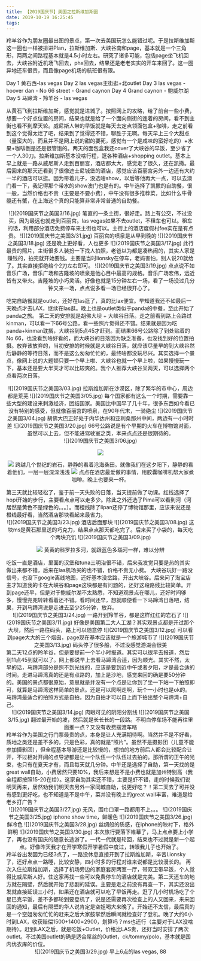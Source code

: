 ```yaml
---
title: 【2019国庆节】美国之拉斯维加斯圈
date: 2019-10-19 16:25:45
tags:
---
```

   羚羊谷作为朋友圈最出图的景点，第一次去美国玩怎么能错过呢。于是拉斯维加斯这一圈也一样被排进Plan，拉斯维加斯、大峡谷南和page，基本就是一个三角形，两两之间路程基本就是4.5小时左右。研究了诸多可能，包括page坐飞机回去，大峡谷附近机场飞回去，phx回去，结果还是老老实实的开车来回了。这一圈异地还车很贵，而且像page机场的航班很有限。

Day 1 黄石西-las vegas
Day 2 las vegas主街逛+北outlet
Day 3 las vegas - hoover dan - No 66 street - Grand caynon
Day 4 Grand caynon - 鲍威尔湖
Day 5 马蹄湾 - 羚羊谷 - las vegas

<!--more-->

   从黄石飞到拉斯维加斯，感觉就是进城了。按照网上的攻略，给了前台一些小费，想要一个好点位置的房间，结果也就是给了一个面向侧街的连着的房间，看不到主街也看不到摩天轮。威尼斯人带的早饭就是每天去定点领面包盒+咖啡，走之前看到这个觉得太烂了吧，结果到了觉得还不错，聊胜于无啊。每天早上三个大甜点（量蛮大的，而且并不是网上说的甜的要死，感觉有一个是咸味的蛮好吃的）+水果+咖啡倒是还是很管饱的。两天的面包盒我还cover了大峡谷的早饭，至少省了一个人30刀。拉斯维加斯基本没啥行程，逛各种酒店+shopping outlet。基本上早上就是一路从威尼斯人走到百丽宫，酒店都太大，感觉走了很久，还在凯撒。最后回来的那天还看到了很像迪士尼城堡的酒店，感觉应该百丽宫另外一边还有大约一半的酒店可以逛。因为带着儿子，没选啥show，以后等他再大一点，可以去澳门看一下，我记得那个带水的show澳门也是有的。中午选择了凯撒的自助餐，很一般，当然价格也不贵（主要是不要小费），中午没有很多推荐菜，比如什么牛骨髓还有蟹，在上海这个真的只能算非常非常普通的自助餐。
<div align=center>![](2019国庆节之美国3/16.jpg)
笔直的一条主街，很好走。路上有公交，不过没买，因为最远也就走到百丽宫。las vegas如果不去outlet，不租车也可以。租车的话，利用部分酒店免费停车来主街也可以。主街上的酒店度假村fee实在是有点贵。
![](2019国庆节之美国3/31.jpg)
百丽宫的喷泉是从早到晚的
![](2019国庆节之美国3/18.jpg)
还是晚上更好看，人也更多
![](2019国庆节之美国3/17.jpg)
此行最贵的照片，主街很多人装扮一下找人拍照，老爸以为都是凑热闹的，其实人家是赚钱的，拍完就开始要钱。主要是当时lionsky在停车，老妈害怕，别人说20就给了。其实直接拒绝给个2刀左右即可。
![](2019国庆节之美国3/19.jpg)
点点说不如音乐广场，音乐广场和吉隆坡的喷泉是他心目中最高的规格。音乐广场宏伟，远近皆有又带火。吉隆坡的小巧灵活。好像也就是15分钟左右一场，看了一场没过几分钟又来一场，点点说多看一场已经很开心了。
</div> 

   吃完自助餐就是outlet，还好在las逛了，真的比lax便宜。早知道我还不如最后一天晚点才去LAX，继续在las逛。晚上也是outlet类似于panda的中餐，至此开始了panda之旅。
   第二天的安排就是胡佛大坝 + 大峡谷日落。走之前看到路上会路过kinman，可以看一下66号公路，看一些照片觉得还不错。结果就是因为吃panda+kinman耽搁，大峡谷到5点45才赶到。而结果66号公路除了到处贴着的No 66，也没看到啥好看的，而大峡谷的日落因为缺乏准备，也没找到好的位置拍摄。放弃该放弃的，当初安排的时候就是大峡谷日落，就应该尽量早的到大峡谷然后静静的等待日落，而不是这么匆匆忙忙的，最终啥都没玩尽兴。其实选择一个景点，像网上说的大题顿只要一个早上啦、大峡谷也就一个早上啦，如果慢慢玩一下，基本还是要大半天才可以比较爽的。我个人推荐大峡谷呆两天，可以选择两个点看两次日落。
<div align=center>![](2019国庆节之美国3/03.jpg)
拉斯维加斯在沙漠区，除了繁华的市中心，周边都是荒芜
![](2019国庆节之美国3/05.jpg)
每个国家都有这么一个时期，需要靠一些大型的建设来刺激经济，团结国家。美国比中国早了几十年，很多东西如今看已没有特别的感受，但就像百丽宫的喷泉，在90年代末，一骑绝尘
![](2019国庆节之美国3/04.jpg)
胡佛大巴正好处于内华达州和亚利桑那州中间，两边有一小时时差
![](2019国庆节之美国3/20.jpg)
66号公路说是有个早期的火车在博物馆对面，虽然可以上去，但不能进驾驶室之类，本来点点还是很期待的。
</div> 
<div align=center>![](2019国庆节之美国3/06.jpg)
    
![](2019国庆节之美国3/07.jpg)
    
![](2019国庆节之美国3/21.jpg)
跨越几个世纪的岩石，静静的看着沧海桑田。就像我们在这夕阳下，静静的看着他们，一层一层深深浅浅
![](2019国庆节之美国3/22.jpg)
点点在酒店最爱做的事情，用胶囊咖啡机帮大家煮咖啡。晚上也要来一杯。
</div>  
   第三天就比较轻松了，鉴于前一天失败的日落，当天提前做了功课。红线选择了hopi开始的步行，主要看点点可以走多少。除此之外还选了Pima可以看到河（河居然是黄色不是绿色的。。。）。而橙线除了lipan还停了博物馆那里，应该来说还是橙线最好看，当然酒店那块看起来最省力。
<div align=center>![](2019国庆节之美国3/23.jpg)
酒店后面那块
![](2019国庆节之美国3/08.jpg)
这块ms是黄石那里送的巧克力，结果点点那天都吃完了。后来买了小袋的，每天吃个两块充饥
![](2019国庆节之美国3/09.jpg)
     
![](2019国庆节之美国3/10.jpg)
黄黄的科罗拉多河，就跟蓝色多瑙河一样，难以分辨
</div>
   吃饭一直是酒店，里面的汉堡和tuna三明治很不错，后来我发觉只要是热的其实做出来都不错，后来在las机场买的也不错，价格不贵无小费。
   大峡谷玩好一路没信号，也没下google离线地图，还好基本没岔路，开出大峡谷。后来问了淘宝店主才知道我的卡在大峡谷和page这块都是有问题的，还好这段路线比较简单。开到page还早，但是对于鲍威尔湖不太熟悉，不知道观景点在哪儿，还好时间够多，慢慢兜兜转转看着还不错。看时间还早，想就顺便看一下马蹄湾日落吧，结果，开到马蹄湾说是走进去至少25分钟，放弃。
<div align=center>![](2019国庆节之美国3/24.jpg)
一路开到羚羊谷，都是这样红红的岩石了
![](2019国庆节之美国3/11.jpg)
好像是美国第二大人工湖？其实观景点都是开过那个大坝，然后一路往码头，路上可以随意停
![](2019国庆节之美国3/12.jpg)
可以看到page大大的三个烟囱，page现在基本应该就是一个旅游城市了
![](2019国庆节之美国3/13.jpg)
码头停了很多船，不过没感觉游湖会很美
</div>   
   第二天12点的羚羊谷，但是要提前一个半小时报道。其实可以很早去报道，然后到11点45到就可以了。网上都说早上去看马蹄湾合适，因为顺光。其实不然，太早的话，马蹄湾部分是照不到光线的，应该是要到近中午或者夕阳，才是最合适的时间。走进马蹄湾真的还是有点路的，加上是沙地，感觉来回的确是要50分钟的。美国的景点都很原始，意思就是并没有一个点是让你到了坐一下站一下拍照即可，就算是马蹄湾这样简单的景点。还是可以爬啊走啊，玩个一小时也是ok的。马蹄湾最适合的拍照方式是自拍，因为自拍才可以自上而下拍出整个马蹄湾+自己。
<div align=center>![](2019国庆节之美国3/14.jpg)
肉眼可见的阴阳分割线
![](2019国庆节之美国3/15.jpg)
翻过最开始的坡，然后就是长长长的一段路。不明白停车场不能再往里面推一点？又没有收费摆渡车咯
</div>   
   羚羊谷作为美国之行门票最贵的点，本身是让人充满期待啊。当然并不是不好看，质地之类还是差不多的，只是色彩，真的就是“照片”。虽然不是摄影团（儿童不能参加摄影团），但全程基本导游还是比较慢的，想拍的地方前后人都会比较配合让开，不过相对开阔的点导游都是让一个队伍一个队伍过去拍的。那所谓的正午的光束，也只有在夏天才有，而且每天就几分钟。中午还是选择了自助，第一天找的是great wall自助，小费居然只要10%，我后来想是不是小费也就是加州特别高（我全程都按照15-20在给）。这家自助其实还不错，主要是虾不错，走的时候我们说明天再来，居然劝我们明天去另外一家同城自助，说更好吃？！第二天去了可并没有感到更好吃，也不知道是不是中午，菜并没有晚上的great wall丰富，难道是给老乡打广告？
<div align=center>![](2019国庆节之美国3/27.jpg) 
无风，围巾口罩一路都用不上。。。
![](2019国庆节之美国3/25.jpg)
iphone show time，鲜暖色
![](2019国庆节之美国3/26.jpg)
鲜冷色
![](2019国庆节之美国3/28.jpg)
丝绸般的质感，在iphone的映衬下，格外鲜明
![](2019国庆节之美国3/30.jpg)
本次旅行要落下帷幕了，马上点点要上小学了，再也没有国庆的随意长途游了。一代一代就是轮回，结束也不过就是新一个起点。好像昨天我才在开学寒假开学暑假中度过，转眼我儿子也开始了。    
</div>  
   羚羊谷出发因为已经3点了，一路没休息直接开到了拉斯维加斯，辛苦Lionsky了，还好点点一路睡，比较安静，四小时多的行程对谁来说都是比较漫长的。
   再次入住拉斯维加斯，选择了机场旁边的家庭套房两室一厅，带双卫带早饭，个人觉得比威尼斯人好。住这家再找一些可以免费停车的酒店就是完美。第二天还车的地方就在隔壁，然后就开始了悲剧的延误。主要是走之前没有再查一下，其实还没出发就直接延误三小时，如果还在酒店就可以吃了早饭再走。逛了几小时机场吃了个星巴克早饭，差不多都轮到要登机了，说是还需要再次检查上的人又回来，来来回回的通知，最后有隔壁的华人说肯定是空姐喝大来晚了。开始还不太信，最后真的是一个空姐匆匆忙忙的赶来之后大家鼓掌然后瞬间就检查好了登机。晚了大约6小时到LAX，收获赔偿1500+1400=2900，划算吗？ms也还行（主要对于LAX没啥期待）。赶到LAX之后，就是吃饭+Outlet，价格比LAS贵，还好当时安排了两次outlet。不过美国outlet的确是适合屌丝的Outlet，ck/tommy/polo，基本就是国内优衣库的价位。
   <div align=center>![](2019国庆节之美国3/29.jpg)
早上6点的las vegas, 88 
</div>
